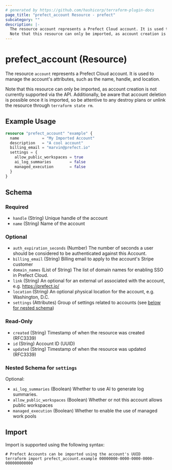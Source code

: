 ```yaml
---
# generated by https://github.com/hashicorp/terraform-plugin-docs
page_title: "prefect_account Resource - prefect"
subcategory: ""
description: |-
  The resource account represents a Prefect Cloud account. It is used to manage the account's attributes, such as the name, handle, and location.
  Note that this resource can only be imported, as account creation is not currently supported via the API. Additionally, be aware that account deletion is possible once it is imported, so be attentive to any destroy plans or unlink the resource through terraform state rm.
---
```


# prefect_account (Resource)

The resource `account` represents a Prefect Cloud account. It is used to manage the account's attributes, such as the name, handle, and location.

Note that this resource can only be imported, as account creation is not currently supported via the API. Additionally, be aware that account deletion is possible once it is imported, so be attentive to any destroy plans or unlink the resource through `terraform state rm`.

## Example Usage

```terraform
resource "prefect_account" "example" {
  name          = "My Imported Account"
  description   = "A cool account"
  billing_email = "marvin@prefect.io"
  settings = {
    allow_public_workspaces = true
    ai_log_summaries        = false
    managed_execution       = false
  }
}
```

<!-- schema generated by tfplugindocs -->
## Schema

### Required

- `handle` (String) Unique handle of the account
- `name` (String) Name of the account

### Optional

- `auth_expiration_seconds` (Number) The number of seconds a user should be considered to be authenticated against this Account.
- `billing_email` (String) Billing email to apply to the account's Stripe customer
- `domain_names` (List of String) The list of domain names for enabling SSO in Prefect Cloud.
- `link` (String) An optional for an external url associated with the account, e.g. https://prefect.io/
- `location` (String) An optional physical location for the account, e.g. Washington, D.C.
- `settings` (Attributes) Group of settings related to accounts (see [below for nested schema](#nestedatt--settings))

### Read-Only

- `created` (String) Timestamp of when the resource was created (RFC3339)
- `id` (String) Account ID (UUID)
- `updated` (String) Timestamp of when the resource was updated (RFC3339)

<a id="nestedatt--settings"></a>
### Nested Schema for `settings`

Optional:

- `ai_log_summaries` (Boolean) Whether to use AI to generate log summaries.
- `allow_public_workspaces` (Boolean) Whether or not this account allows public workspaces
- `managed_execution` (Boolean) Whether to enable the use of managed work pools

## Import

Import is supported using the following syntax:

```shell
# Prefect Accounts can be imported using the account's UUID
terraform import prefect_account.example 00000000-0000-0000-0000-000000000000
```
